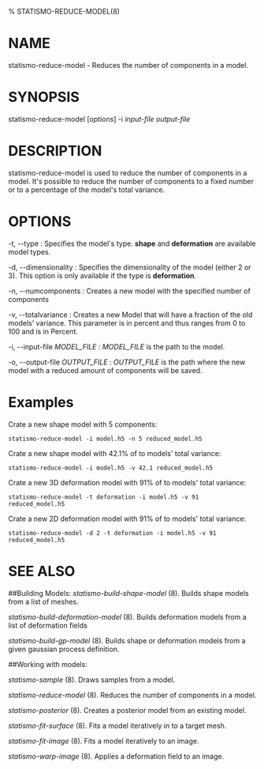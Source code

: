 % STATISMO-REDUCE-MODEL(8)

# NAME

statismo-reduce-model - Reduces the number of components in a model.

# SYNOPSIS

statismo-reduce-model [*options*] -i *input-file* *output-file*

# DESCRIPTION

statismo-reduce-model is used to reduce the number of components in a model. It's possible to reduce the number of components to a fixed number or to a percentage of the model's total variance.
# OPTIONS

-t, \--type
:   Specifies the model's type. **shape** and **deformation** are available model types.

-d, \--dimensionality 
:	Specifies the dimensionality of the model (either 2 or 3). This option is only available if the type is **deformation**.

-n, \--numcomponents 
:	Creates a new model with the specified number of components

-v, \--totalvariance 
:	Creates a new Model that will have a fraction of the old models' variance. This parameter is in percent and thus ranges from 0 to 100 and is in Percent.

-i, \--input-file *MODEL_FILE*
:	*MODEL_FILE* is the path to the model.

-o, \--output-file *OUTPUT_FILE*
:	*OUTPUT_FILE* is the path where the new model with a reduced amount of components will be saved.

 
# Examples 
Crate a new shape model with 5 components:

    statismo-reduce-model -i model.h5 -n 5 reduced_model.h5


Crate a new shape model with 42.1% of to models' total variance:

    statismo-reduce-model -i model.h5 -v 42.1 reduced_model.h5

Crate a new 3D deformation model with 91% of to models' total variance:

    statismo-reduce-model -t deformation -i model.h5 -v 91 reduced_model.h5

Crate a new 2D deformation model with 91% of to models' total variance:

    statismo-reduce-model -d 2 -t deformation -i model.h5 -v 91 reduced_model.h5


# SEE ALSO

##Building Models:
*statismo-build-shape-model* (8).
Builds shape models from a list of meshes.

*statismo-build-deformation-model* (8).
Builds deformation models from a list of deformation fields

*statismo-build-gp-model* (8).
Builds shape or deformation models from a given gaussian process definition.

##Working with models:

*statismo-sample* (8).
Draws samples from a model.

*statismo-reduce-model* (8).
Reduces the number of components in a model.

*statismo-posterior* (8).
Creates a posterior model from an existing model.

*statismo-fit-surface* (8).
Fits a model iteratively in to a target mesh.

*statismo-fit-image* (8).
Fits a model iteratively to an image.

*statismo-warp-image* (8).
Applies a deformation field to an image.

